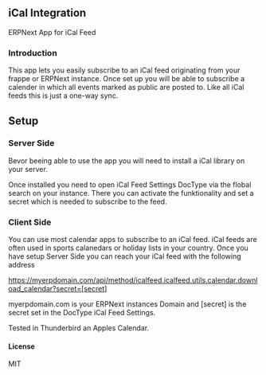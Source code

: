 ## iCal Integration

ERPNext App for iCal Feed

### Introduction

This app lets you easily subscribe to an iCal feed originating from your frappe or ERPNext instance. Once set up you will be able to subscribe a calender in which all events marked as public are posted to. Like all iCal feeds this is just a one-way sync.

## Setup
### Server Side
Bevor beeing able to use the app you will need to install a iCal library on your server.

Once installed you need to open iCal Feed Settings DocType via the flobal search on your instance. There you can activate the funktionality and set a secret which is needed to subscribe to the feed.

### Client Side
You can use most calendar apps to subscribe to an iCal feed. iCal feeds are often used in sports calanedars or holiday lists in your country.
Once you have setup Server Side you can reach your iCal feed with the following address

  https://myerpdomain.com/api/method/icalfeed.icalfeed.utils.calendar.download_calendar?secret=[secret]
  
myerpdomain.com is your ERPNext instances Domain and [secret] is the secret set in the DocType iCal Feed Settings.

Tested in Thunderbird an Apples Calendar.

#### License

MIT
